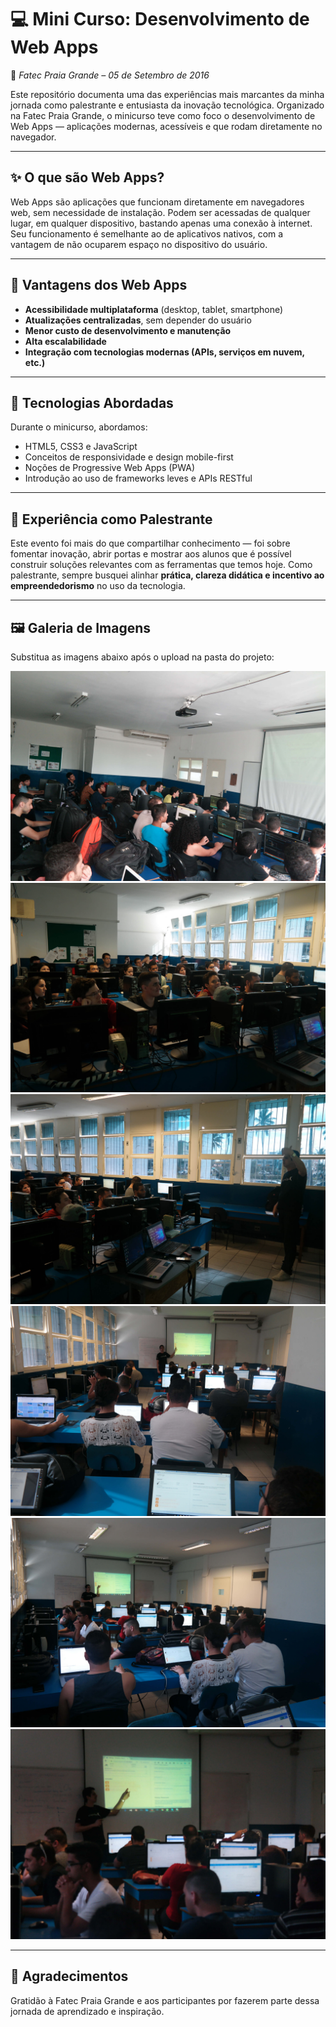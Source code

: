 # 💻 Mini Curso: Desenvolvimento de Web Apps
📍 *Fatec Praia Grande – 05 de Setembro de 2016*

Este repositório documenta uma das experiências mais marcantes da minha jornada como palestrante e entusiasta da inovação tecnológica. Organizado na Fatec Praia Grande, o minicurso teve como foco o desenvolvimento de Web Apps — aplicações modernas, acessíveis e que rodam diretamente no navegador.

---

## ✨ O que são Web Apps?

Web Apps são aplicações que funcionam diretamente em navegadores web, sem necessidade de instalação. Podem ser acessadas de qualquer lugar, em qualquer dispositivo, bastando apenas uma conexão à internet. Seu funcionamento é semelhante ao de aplicativos nativos, com a vantagem de não ocuparem espaço no dispositivo do usuário.

---

## 🚀 Vantagens dos Web Apps

- **Acessibilidade multiplataforma** (desktop, tablet, smartphone)
- **Atualizações centralizadas**, sem depender do usuário
- **Menor custo de desenvolvimento e manutenção**
- **Alta escalabilidade**
- **Integração com tecnologias modernas (APIs, serviços em nuvem, etc.)**

---

## 🧠 Tecnologias Abordadas

Durante o minicurso, abordamos:

- HTML5, CSS3 e JavaScript
- Conceitos de responsividade e design mobile-first
- Noções de Progressive Web Apps (PWA)
- Introdução ao uso de frameworks leves e APIs RESTful

---

## 🎤 Experiência como Palestrante

Este evento foi mais do que compartilhar conhecimento — foi sobre fomentar inovação, abrir portas e mostrar aos alunos que é possível construir soluções relevantes com as ferramentas que temos hoje. Como palestrante, sempre busquei alinhar **prática, clareza didática e incentivo ao empreendedorismo** no uso da tecnologia.

---

## 🖼️ Galeria de Imagens

Substitua as imagens abaixo após o upload na pasta do projeto:

![Imagem 1 - Introdução ao minicurso](./imagens/img1.JPG)
![Imagem 2 - Turma e dinâmica prática](./imagens/img2.JPG)
![Imagem 3 - Encerramento e certificados](./imagens/img3.JPG)
![Imagem 1 - Introdução ao minicurso](./imagens/img4.JPG)
![Imagem 2 - Turma e dinâmica prática](./imagens/img5.JPG)
![Imagem 3 - Encerramento e certificados](./imagens/img6.JPG)

---

## 🤝 Agradecimentos

Gratidão à Fatec Praia Grande e aos participantes por fazerem parte dessa jornada de aprendizado e inspiração.


